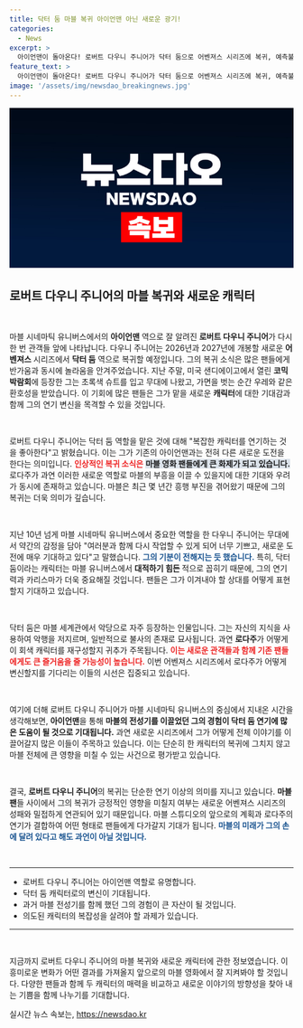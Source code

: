 ```yaml
---
title: 닥터 둠 마블 복귀 아이언맨 아닌 새로운 광기!
categories:
  - News
excerpt: >
  아이언맨이 돌아온다! 로버트 다우니 주니어가 닥터 둠으로 어벤져스 시리즈에 복귀, 예측불허의 캐릭터 전환에 팬들 열광! 마블의 부활을 이끌 영웅이 될까?
feature_text: >
  아이언맨이 돌아온다! 로버트 다우니 주니어가 닥터 둠으로 어벤져스 시리즈에 복귀, 예측불허의 캐릭터 전환에 팬들 열광! 마블의 부활을 이끌 영웅이 될까?
image: '/assets/img/newsdao_breakingnews.jpg'
---
```


<p><img src="/assets/img/newsdao_breakingnews.jpg" alt="ontimetimes 속보" /></p>

<h2 data-ke-size="size26">로버트 다우니 주니어의 마블 복귀와 새로운 캐릭터</h2>

<p data-ke-size="size16">&nbsp;</p>

<p data-ke-size="size16">마블 시네마틱 유니버스에서의 <b>아이언맨</b> 역으로 잘 알려진 <b>로버트 다우니 주니어</b>가 다시 한 번 관객들 앞에 나타납니다. 다우니 주니어는 2026년과 2027년에 개봉할 새로운 <b>어벤져스</b> 시리즈에서 <b>닥터 둠</b> 역으로 복귀할 예정입니다. 그의 복귀 소식은 많은 팬들에게 반가움과 동시에 놀라움을 안겨주었습니다. 지난 주말, 미국 샌디에이고에서 열린 <b>코믹 박람회</b>에 등장한 그는 초록색 슈트를 입고 무대에 나왔고, 가면을 벗는 순간 우레와 같은 환호성을 받았습니다. 이 기회에 많은 팬들은 그가 맡을 새로운 <b>캐릭터</b>에 대한 기대감과 함께 그의 연기 변신을 목격할 수 있을 것입니다.</p>

<p data-ke-size="size16">&nbsp;</p>

<p data-ke-size="size16">로버트 다우니 주니어는 닥터 둠 역할을 맡은 것에 대해 "복잡한 캐릭터를 연기하는 것을 좋아한다"고 밝혔습니다. 이는 그가 기존의 아이언맨과는 전혀 다른 새로운 도전을 한다는 의미입니다. <b><span style="color: #ee2323;">인상적인 복귀 소식은</span></b> <b><span style="background-color: #21538527;">마블 영화 팬들에게 큰 화제가 되고 있습니다.</span></b> 로다주가 과연 이러한 새로운 역할로 마블의 부흥을 이끌 수 있을지에 대한 기대와 우려가 동시에 존재하고 있습니다. 마블은 최근 몇 년간 흥행 부진을 겪어왔기 때문에 그의 복귀는 더욱 의미가 깊습니다.</p>

<p data-ke-size="size16">&nbsp;</p>

<p data-ke-size="size16">지난 10년 넘게 마블 시네마틱 유니버스에서 중요한 역할을 한 다우니 주니어는 무대에서 약간의 감정을 담아 "여러분과 함께 다시 작업할 수 있게 되어 너무 기쁘고, 새로운 도전에 매우 기대하고 있다"고 말했습니다. <b><span style="color: #1a5490;">그의 기분이 전해지는 듯 했습니다.</span></b> 특히, 닥터 둠이라는 캐릭터는 마블 유니버스에서 <b>대적하기 힘든 </b>적으로 꼽히기 때문에, 그의 연기력과 카리스마가 더욱 중요해질 것입니다. 팬들은 그가 이겨내야 할 상대를 어떻게 표현할지 기대하고 있습니다.</p>

<p data-ke-size="size16">&nbsp;</p>

<p data-ke-size="size16">닥터 둠은 마블 세계관에서 악당으로 자주 등장하는 인물입니다. 그는 자신의 지식을 사용하여 악행을 저지르며, 일반적으로 불사의 존재로 묘사됩니다. 과연 <b>로다주</b>가 어떻게 이 회색 캐릭터를 재구성할지 귀추가 주목됩니다. <b><span style="color: #ee2323;">이는 새로운 관객들과 함께 기존 팬들에게도 큰 즐거움을 줄 가능성이 높습니다.</span></b> 이번 어벤져스 시리즈에서 로다주가 어떻게 변신할지를 기다리는 이들의 시선은 집중되고 있습니다.</p>

<p data-ke-size="size16">&nbsp;</p>

<p data-ke-size="size16">여기에 더해 로버트 다우니 주니어가 마블 시네마틱 유니버스의 중심에서 지내온 시간을 생각해보면, <b>아이언맨</b>을 통해 <b>마블의 전성기를 이끌었던 그의 경험이 닥터 둠 연기에 많은 도움이 될 것으로 기대됩니다.</b> 과연 새로운 시리즈에서 그가 어떻게 전체 이야기를 이끌어갈지 많은 이들이 주목하고 있습니다. 이는 단순히 한 캐릭터의 복귀에 그치지 않고 마블 전체에 큰 영향을 미칠 수 있는 사건으로 평가받고 있습니다.</p>

<p data-ke-size="size16">&nbsp;</p>

<p data-ke-size="size16">결국, <b>로버트 다우니 주니어</b>의 복귀는 단순한 연기 이상의 의미를 지니고 있습니다. <b>마블 팬</b>들 사이에서 그의 복귀가 긍정적인 영향을 미칠지 여부는 새로운 어벤져스 시리즈의 성패와 밀접하게 연관되어 있기 때문입니다. 마블 스튜디오의 앞으로의 계획과 로다주의 연기가 결합하여 어떤 형태로 팬들에게 다가갈지 기대가 됩니다. <b><span style="color: #1a5490;">마블의 미래가 그의 손에 달려 있다고 해도 과언이 아닐 것입니다.</span></b></p>

<p data-ke-size="size16">&nbsp;</p>

<hr />

<ul>
  <li>로버트 다우니 주니어는 아이언맨 역할로 유명합니다.</li>
  <li>닥터 둠 캐릭터로의 변신이 기대됩니다.</li>
  <li>과거 마블 전성기를 함께 했던 그의 경험이 큰 자산이 될 것입니다.</li>
  <li>의도된 캐릭터의 복잡성을 살려야 할 과제가 있습니다.</li>
</ul>

<hr />

<p data-ke-size="size16">&nbsp;</p>

<p data-ke-size="size16">지금까지 로버트 다우니 주니어의 마블 복귀와 새로운 캐릭터에 관한 정보였습니다. 이 흥미로운 변화가 어떤 결과를 가져올지 앞으로의 마블 영화에서 잘 지켜봐야 할 것입니다. 다양한 팬들과 함께 두 캐릭터의 매력을 비교하고 새로운 이야기의 방향성을 찾아 내는 기쁨을 함께 나누기를 기대합니다.</p>
실시간 뉴스 속보는, <a href="https://newsdao.kr" rel="dofollow">https://newsdao.kr</a>


